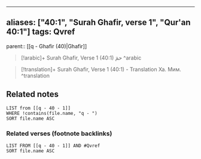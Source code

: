 
---
aliases: ["40:1", "Surah Ghafir, verse 1", "Qur'an 40:1"]
tags: Qvref
---

parent:: [[q - Ghafir (40)|Ghafir]]

> [!arabic]+ Surah Ghafir, Verse 1 (40:1)
> <span class="quran-arabic"> حمٓ</span>
^arabic

> [!translation]+ Surah Ghafir, Verse 1 (40:1) - Translation
> Ха. Мим.
^translation



## Related notes
```dataview
LIST from [[q - 40 - 1]]
WHERE !contains(file.name, "q - ")
SORT file.name ASC
```

### Related verses (footnote backlinks)
```dataview
LIST FROM [[q - 40 - 1]] AND #Qvref
SORT file.name ASC
```

